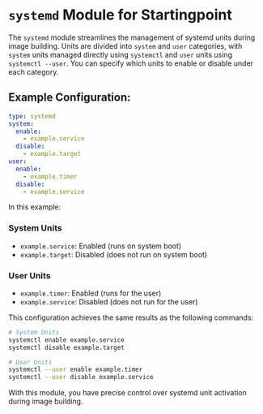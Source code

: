 # `systemd` Module for Startingpoint

The `systemd` module streamlines the management of systemd units during image building. Units are divided into `system` and `user` categories, with `system` units managed directly using `systemctl` and `user` units using `systemctl --user`. You can specify which units to enable or disable under each category.

## Example Configuration:

```yaml
type: systemd
system:
  enable:
    - example.service
  disable:
    - example.target
user:
  enable:
    - example.timer
  disable:
    - example.service
```

In this example:

### System Units
- `example.service`: Enabled (runs on system boot)
- `example.target`: Disabled (does not run on system boot)

### User Units
- `example.timer`: Enabled (runs for the user)
- `example.service`: Disabled (does not run for the user)

This configuration achieves the same results as the following commands:

```sh
# System Units
systemctl enable example.service
systemctl disable example.target

# User Units
systemctl --user enable example.timer
systemctl --user disable example.service
```

With this module, you have precise control over systemd unit activation during image building.
